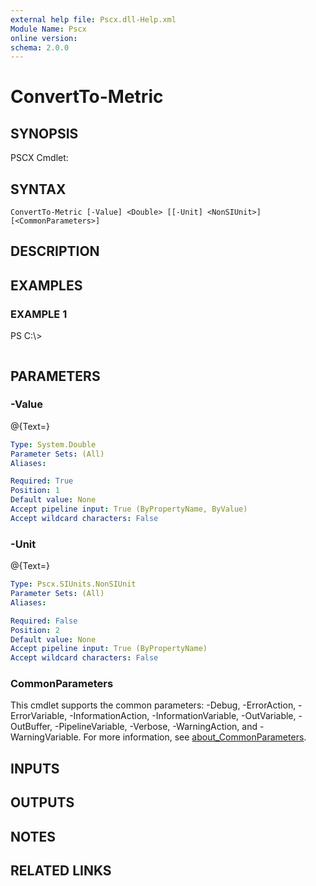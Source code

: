 ```yaml
---
external help file: Pscx.dll-Help.xml
Module Name: Pscx
online version:
schema: 2.0.0
---
```


# ConvertTo-Metric

## SYNOPSIS
PSCX Cmdlet:

## SYNTAX

```
ConvertTo-Metric [-Value] <Double> [[-Unit] <NonSIUnit>] [<CommonParameters>]
```

## DESCRIPTION

## EXAMPLES

### EXAMPLE 1
PS C:\\\>

```

```

## PARAMETERS

### -Value
@{Text=}

```yaml
Type: System.Double
Parameter Sets: (All)
Aliases:

Required: True
Position: 1
Default value: None
Accept pipeline input: True (ByPropertyName, ByValue)
Accept wildcard characters: False
```

### -Unit
@{Text=}

```yaml
Type: Pscx.SIUnits.NonSIUnit
Parameter Sets: (All)
Aliases:

Required: False
Position: 2
Default value: None
Accept pipeline input: True (ByPropertyName)
Accept wildcard characters: False
```

### CommonParameters
This cmdlet supports the common parameters: -Debug, -ErrorAction, -ErrorVariable, -InformationAction, -InformationVariable, -OutVariable, -OutBuffer, -PipelineVariable, -Verbose, -WarningAction, and -WarningVariable. For more information, see [about_CommonParameters](http://go.microsoft.com/fwlink/?LinkID=113216).

## INPUTS

## OUTPUTS

## NOTES

## RELATED LINKS
